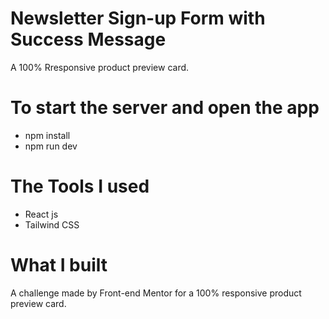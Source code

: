 # Newsletter Sign-up Form with Success Message

A 100% Rresponsive product preview card.

# To start the server and open the app

- npm install
- npm run dev

# The Tools I used

- React js
- Tailwind CSS

# What I built

A challenge made by Front-end Mentor for a 100% responsive product preview card.
